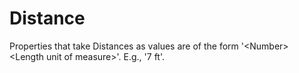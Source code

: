 # Distance

Properties that take Distances as values are of the form '&lt;Number&gt; &lt;Length unit of measure&gt;'. E.g., '7 ft'.
